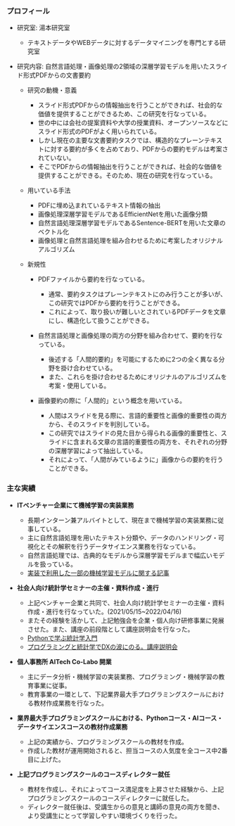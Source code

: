 ### プロフィール
- 研究室: 湯本研究室
  - テキストデータやWEBデータに対するデータマイニングを専門とする研究室
  
- 研究内容: 自然言語処理・画像処理の2領域の深層学習モデルを用いたスライド形式PDFからの文書要約
  - 研究の動機・意義
    - スライド形式PDFからの情報抽出を行うことができれば、社会的な価値を提供することができるため、この研究を行なっている。
    - 世の中には会社の提案資料や大学の授業資料、オープンソースなどにスライド形式のPDFがよく用いられている。
    - しかし現在の主要な文書要約タスクでは、構造的なプレーンテキストに対する要約が多くを占めており、PDFからの要約モデルは考案されていない。
    - そこでPDFからの情報抽出を行うことができれば、社会的な価値を提供することができる。そのため、現在の研究を行なっている。
    
  - 用いている手法
    - PDFに埋め込まれているテキスト情報の抽出
    - 画像処理深層学習モデルであるEfficientNetを用いた画像分類
    - 自然言語処理深層学習モデルであるSentence-BERTを用いた文章のベクトル化
    - 画像処理と自然言語処理を組み合わせるために考案したオリジナルアルゴリズム
    
  - 新規性
    - PDFファイルから要約を行なっている。
      - 通常、要約タスクはプレーンテキストにのみ行うことが多いが、この研究ではPDFから要約を行うことができる。
      - これによって、取り扱いが難しいとされているPDFデータを文章にし、構造化して扱うことができる。
  
    - 自然言語処理と画像処理の両方の分野を組み合わせて、要約を行なっている。
      - 後述する「人間的要約」を可能にするために2つの全く異なる分野を掛け合わせている。
      - また、これらを掛け合わせるためにオリジナルのアルゴリズムを考案・使用している。
    
    - 画像要約の際に「人間的」という概念を用いている。
      - 人間はスライドを見る際に、言語的重要性と画像的重要性の両方から、そのスライドを判別している。
      - この研究ではスライドの見た目から得られる画像的重要性と、スライドに含まれる文章の言語的重要性の両方を、それぞれの分野の深層学習によって抽出している。
      - それによって、「人間がみているように」画像からの要約を行うことができる。
      
    

### 主な実績

- **ITベンチャー企業にて機械学習の実装業務**
  - 長期インターン兼アルバイトとして、現在まで機械学習の実装業務に従事している。
  - 主に自然言語処理を用いたテキスト分類や、データのハンドリング・可視化とその解釈を行うデータサイエンス業務を行なっている。
  - 自然言語処理では、古典的なモデルから深層学習モデルまで幅広いモデルを扱っている。
  - [実装で利用した一部の機械学習モデルに関する記事](https://qiita.com/sora-otsuka/items/83ea976236a82f6c6645)

- **社会人向け統計学セミナーの主催・資料作成・進行**
  - 上記ベンチャー企業と共同で、社会人向け統計学セミナーの主催・資料作成・進行を行なっていた。(2021/05/15~2022/04/16)
  - またその経験を活かして、上記勉強会を企業・個人向け研修事業に発展させた。また、講座の前段階として講座説明会を行なった。
  - [Pythonで学ぶ統計学入門](https://math-coding.connpass.com/event/208344/)
  - [プログラミングと統計学でDXの波にのる。講座説明会](https://anchorkobe.com/information/detail.php?id=10530)

- **個人事務所 AITech Co-Labo 開業**
  - 主にデータ分析・機械学習の実装業務、プログラミング・機械学習の教育事業に従事。
  - 教育事業の一環として、下記業界最大手プログラミングスクールにおける教材作成業務を行なった。

- **業界最大手プログラミングスクールにおける、Pythonコース・AIコース・データサイエンスコースの教材作成業務**
  - 上記の実績から、プログラミングスクールの教材を作成。
  - 作成した教材が運用開始されると、担当コースの人気度を全コース中2番目に上げた。

- **上記プログラミングスクールのコースディレクター就任**

  - 教材を作成し、それによってコース満足度を上昇させた経験から、上記プログラミングスクールのコースディレクターに就任した。
  - ディレクター就任後は、受講生からの意見と講師の意見の両方を聞き、より受講生にとって学習しやすい環境づくりを行った。
  
<!--
**Sora-Otsuka/Sora-Otsuka** is a ✨ _special_ ✨ repository because its `README.md` (this file) appears on your GitHub profile.

Here are some ideas to get you started:

- 🔭 I’m currently working on ...
- 🌱 I’m currently learning ...
- 👯 I’m looking to collaborate on ...
- 🤔 I’m looking for help with ...
- 💬 Ask me about ...
- 📫 How to reach me: ...
- 😄 Pronouns: ...
- ⚡ Fun fact: ...
-->
